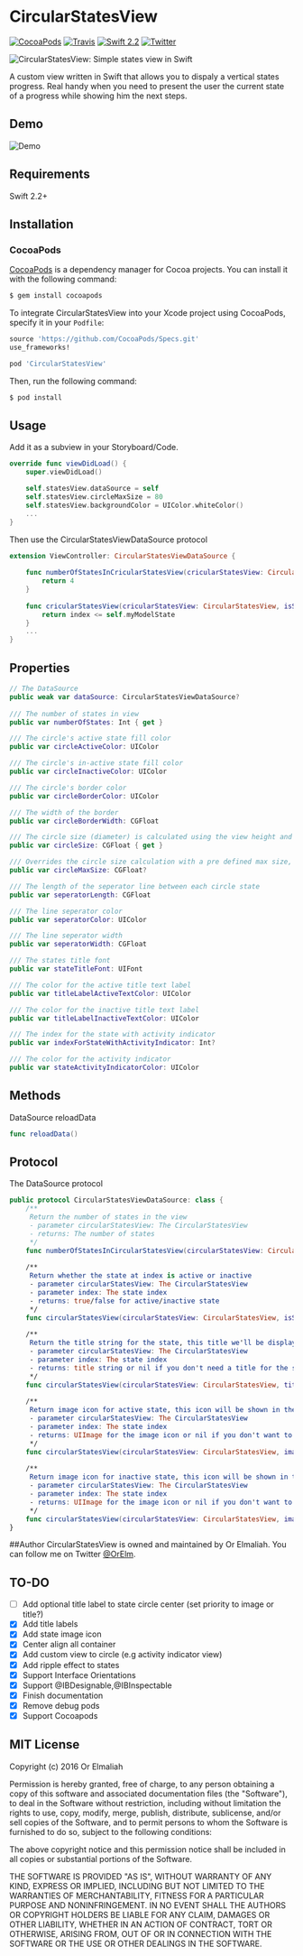 # CircularStatesView
[![CocoaPods](https://img.shields.io/cocoapods/v/CircularStatesView.svg?maxAge=2592000)]()
[![Travis](https://img.shields.io/orxelm/CircularStatesView.svg?maxAge=2592000)]()
[![Swift 2.2](https://img.shields.io/badge/Swift-2.2-orange.svg?style=flat)](https://developer.apple.com/swift/)
[![Twitter](https://img.shields.io/badge/Twitter-@orelm-blue.svg?style=flat)](http://twitter.com/OrElm)

![CircularStatesView: Simple states view in Swift](https://raw.githubusercontent.com/orxelm/CircularStatesView/master/assets/circularstatesview-logo.jpg)

A custom view written in Swift that allows you to dispaly a vertical states progress. Real handy when you need to present the user the current state of a progress while showing him the next steps.

## Demo
![Demo](https://raw.githubusercontent.com/orxelm/CircularStatesView/master/assets/circularstatesview-demo.gif)

## Requirements
Swift 2.2+

## Installation
### CocoaPods

[CocoaPods](http://cocoapods.org) is a dependency manager for Cocoa projects. You can install it with the following command:

```bash
$ gem install cocoapods
```

To integrate CircularStatesView into your Xcode project using CocoaPods, specify it in your `Podfile`:

```ruby
source 'https://github.com/CocoaPods/Specs.git'
use_frameworks!

pod 'CircularStatesView'
```

Then, run the following command:

```bash
$ pod install
```

## Usage
Add it as a subview in your Storyboard/Code.
```swift
override func viewDidLoad() {
	super.viewDidLoad()

    self.statesView.dataSource = self
    self.statesView.circleMaxSize = 80
    self.statesView.backgroundColor = UIColor.whiteColor()
    ...
}
```

Then use the CircularStatesViewDataSource protocol
```swift
extension ViewController: CircularStatesViewDataSource {
    
    func numberOfStatesInCricularStatesView(cricularStatesView: CircularStatesView) -> Int {
        return 4
    }
    
    func cricularStatesView(cricularStatesView: CircularStatesView, isStateActiveAtIndex index: Int) -> Bool {
        return index <= self.myModelState
    }
    ...
}
```

## Properties
```swift
// The DataSource
public weak var dataSource: CircularStatesViewDataSource?
    
/// The number of states in view
public var numberOfStates: Int { get }

/// The circle's active state fill color
public var circleActiveColor: UIColor

/// The circle's in-active state fill color
public var circleInactiveColor: UIColor

/// The circle's border color
public var circleBorderColor: UIColor

/// The width of the border
public var circleBorderWidth: CGFloat

/// The circle size (diameter) is calculated using the view height and seperatorLength
public var circleSize: CGFloat { get }

/// Overrides the circle size calculation with a pre defined max size, min(calculatedSize(), circleMaxSize)
public var circleMaxSize: CGFloat?

/// The length of the seperator line between each circle state
public var seperatorLength: CGFloat

/// The line seperator color
public var seperatorColor: UIColor

/// The line seperator width
public var seperatorWidth: CGFloat

/// The states title font
public var stateTitleFont: UIFont

/// The color for the active title text label
public var titleLabelActiveTextColor: UIColor

/// The color for the inactive title text label
public var titleLabelInactiveTextColor: UIColor

/// The index for the state with activity indicator
public var indexForStateWithActivityIndicator: Int?

/// The color for the activity indicator
public var stateActivityIndicatorColor: UIColor
```
## Methods
DataSource reloadData
```swift
func reloadData()
```

## Protocol
The DataSource protocol
```swift
public protocol CircularStatesViewDataSource: class {
    /**
     Return the number of states in the view
     - parameter circularStatesView: The CircularStatesView
     - returns: The number of states
     */
    func numberOfStatesInCircularStatesView(circularStatesView: CircularStatesView) -> Int
    
    /**
     Return whether the state at index is active or inactive
     - parameter circularStatesView: The CircularStatesView
     - parameter index: The state index
     - returns: true/false for active/inactive state
     */
    func circularStatesView(circularStatesView: CircularStatesView, isStateActiveAtIndex index: Int) -> Bool
    
    /**
     Return the title string for the state, this title we'll be displayed along side the state
     - parameter circularStatesView: The CircularStatesView
     - parameter index: The state index
     - returns: title string or nil if you don't need a title for the specific state
     */
    func circularStatesView(circularStatesView: CircularStatesView, titleForStateAtIndex index: Int) -> String?
    
    /**
     Return image icon for active state, this icon will be shown in the circle center
     - parameter circularStatesView: The CircularStatesView
     - parameter index: The state index
     - returns: UIImage for the image icon or nil if you don't want to show an icon
     */
    func circularStatesView(circularStatesView: CircularStatesView, imageIconForActiveStateAtIndex index: Int) -> UIImage?
    
    /**
     Return image icon for inactive state, this icon will be shown in the circle center
     - parameter circularStatesView: The CircularStatesView
     - parameter index: The state index
     - returns: UIImage for the image icon or nil if you don't want to show an icon
     */
    func circularStatesView(circularStatesView: CircularStatesView, imageIconForInActiveStateAtIndex index: Int) -> UIImage?
}
```

##Author
CircularStatesView is owned and maintained by Or Elmaliah. You can follow me on Twitter [@OrElm](https://twitter.com/orelm).

## TO-DO
- [ ] Add optional title label to state circle center (set priority to image or title?)
- [x] Add title labels
- [x] Add state image icon
- [x] Center align all container
- [x] Add custom view to circle (e.g activity indicator view)
- [x] Add ripple effect to states
- [x] Support Interface Orientations
- [x] Support @IBDesignable,@IBInspectable
- [x] Finish documentation
- [x] Remove debug pods
- [x] Support Cocoapods

## MIT License

Copyright (c) 2016 Or Elmaliah

Permission is hereby granted, free of charge, to any person obtaining a copy
of this software and associated documentation files (the "Software"), to deal
in the Software without restriction, including without limitation the rights
to use, copy, modify, merge, publish, distribute, sublicense, and/or sell
copies of the Software, and to permit persons to whom the Software is
furnished to do so, subject to the following conditions:

The above copyright notice and this permission notice shall be included in all
copies or substantial portions of the Software.

THE SOFTWARE IS PROVIDED "AS IS", WITHOUT WARRANTY OF ANY KIND, EXPRESS OR
IMPLIED, INCLUDING BUT NOT LIMITED TO THE WARRANTIES OF MERCHANTABILITY,
FITNESS FOR A PARTICULAR PURPOSE AND NONINFRINGEMENT. IN NO EVENT SHALL THE
AUTHORS OR COPYRIGHT HOLDERS BE LIABLE FOR ANY CLAIM, DAMAGES OR OTHER
LIABILITY, WHETHER IN AN ACTION OF CONTRACT, TORT OR OTHERWISE, ARISING FROM,
OUT OF OR IN CONNECTION WITH THE SOFTWARE OR THE USE OR OTHER DEALINGS IN THE
SOFTWARE.
